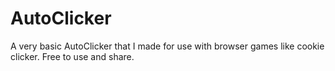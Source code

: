 # AutoClicker

A very basic AutoClicker that I made for use with browser games like cookie clicker. Free to use and share.
